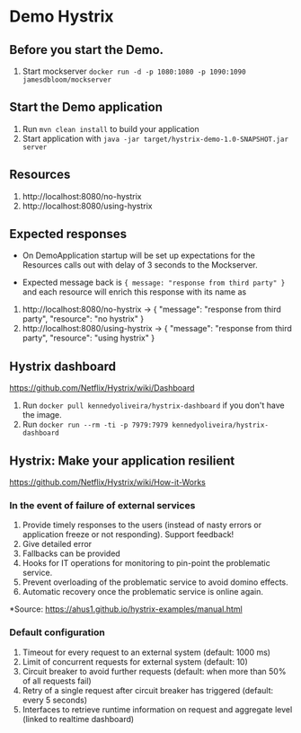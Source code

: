 # Demo Hystrix

Before you start the Demo.
---

1. Start mockserver `docker run -d -p 1080:1080 -p 1090:1090 jamesdbloom/mockserver`

Start the Demo application
---

1. Run `mvn clean install` to build your application
2. Start application with `java -jar target/hystrix-demo-1.0-SNAPSHOT.jar server`

Resources
---

1. http://localhost:8080/no-hystrix
2. http://localhost:8080/using-hystrix

Expected responses
---

- On DemoApplication startup will be set up expectations for the Resources calls out with delay of 3 seconds to the
Mockserver.

- Expected message back is `{ message: "response from third party" }` and each resource will enrich this response with its name as

1. http://localhost:8080/no-hystrix -> { "message": "response from third party", "resource": "no hystrix" }
1. http://localhost:8080/using-hystrix -> { "message": "response from third party", "resource": "using hystrix" }

Hystrix dashboard
---

https://github.com/Netflix/Hystrix/wiki/Dashboard

1. Run `docker pull kennedyoliveira/hystrix-dashboard` if  you don't have the image.
2. Run `docker run --rm -ti -p 7979:7979 kennedyoliveira/hystrix-dashboard`

## Hystrix: Make your application resilient

https://github.com/Netflix/Hystrix/wiki/How-it-Works

### In the event of failure of external services

1. Provide timely responses to the users (instead of nasty errors or application freeze or not responding). Support feedback!
2. Give detailed error
3. Fallbacks can be provided
4. Hooks for IT operations for monitoring to pin-point the problematic service.
5. Prevent overloading of the problematic service to avoid domino effects.
6. Automatic recovery once the problematic service is online again.

*Source: https://ahus1.github.io/hystrix-examples/manual.html

### Default configuration

1. Timeout for every request to an external system (default: 1000 ms)
2. Limit of concurrent requests for external system (default: 10)
3. Circuit breaker to avoid further requests (default: when more than 50% of all requests fail)
4. Retry of a single request after circuit breaker has triggered (default: every 5 seconds)
5. Interfaces to retrieve runtime information on request and aggregate level (linked to realtime dashboard)
